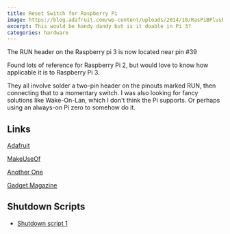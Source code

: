 ```yaml
---
title: Reset Switch for Raspberry Pi
image: https://blog.adafruit.com/wp-content/uploads/2014/10/RasPiBPlusResetHeader.jpg
excerpt: This would be handy dandy but is it doable in Pi 3?
categories: hardware
---
```


The RUN header on the Raspberry pi 3 is now located near pin #39

Found lots of reference for Raspberry Pi 2, but would love to know how applicable it is to Raspberry Pi 3.

They all involve solder a two-pin header on the pinouts marked RUN, then connecting that to a momentary switch. I was also looking for fancy solutions like Wake-On-Lan, which I don't think the Pi supports. Or perhaps using an always-on Pi zero to somehow do it.

## Links
[Adafruit](https://blog.adafruit.com/2014/10/10/making-a-reset-switch-for-your-raspberry-pi-model-b-run-pads-piday-raspberrypi-raspberry_pi/)

[MakeUseOf](http://www.makeuseof.com/tag/add-reset-switch-raspberry-pi/)

[Another One](http://www.raspberry-pi-geek.com/Archive/2013/01/Adding-an-On-Off-switch-to-your-Raspberry-Pi)

[Gadget Magazine](https://www.gadgetdaily.xyz/pipanther-interview/)

## Shutdown Scripts
* [Shutdown script 1](https://github.com/g0to/misc_scripts/blob/master/raspi_gpio_actions.sh)
